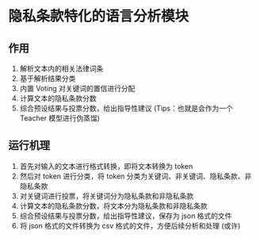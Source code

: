 # 隐私条款特化的语言分析模块

## 作用

1. 解析文本内的相关法律词条
2. 基于解析结果分类
3. 内置 Voting 对关键词的置信进行分配
4. 计算文本的隐私条款分数
5. 综合预设结果与投票分数，给出指导性建议 (Tips：也就是会作为一个 Teacher 模型进行伪蒸馏)

## 运行机理

1. 首先对输入的文本进行格式转换，即将文本转换为 token
2. 然后对 token 进行分类，将 token 分类为关键词、非关键词、隐私条款、非隐私条款
3. 对关键词进行投票，将关键词分为隐私条款和非隐私条款
4. 计算文本的隐私条款分数，将文本分为隐私条款和非隐私条款
5. 综合预设结果与投票分数，给出指导性建议，保存为 json 格式的文件
6. 将 json 格式的文件转换为 csv 格式的文件，方便后续分析和处理 (或许)

